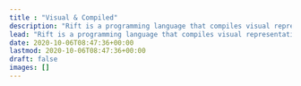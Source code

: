 ```yaml
---
title : "Visual & Compiled"
description: "Rift is a programming language that compiles visual representations to machine code focusing on performance and build times."
lead: "Rift is a programming language that compiles visual representations to machine code focusing on performance and build times."
date: 2020-10-06T08:47:36+00:00
lastmod: 2020-10-06T08:47:36+00:00
draft: false
images: []
---
```

